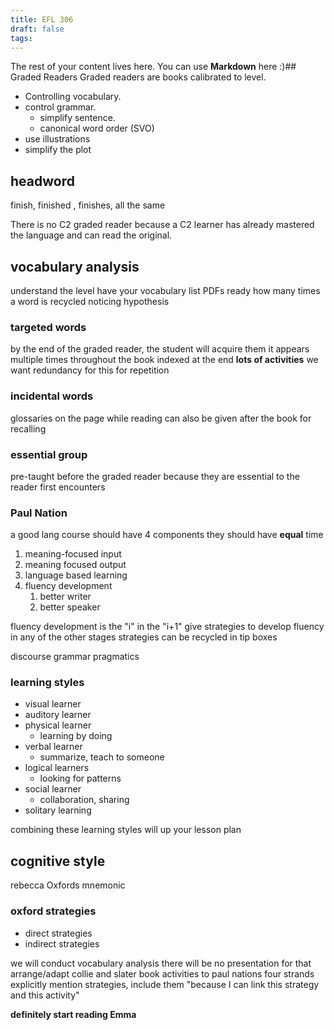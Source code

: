 ```yaml
---
title: EFL 306
draft: false
tags:
---
```

 The rest of your content lives here. You can use **Markdown** here :)## Graded Readers
Graded readers are books calibrated to level.

- Controlling vocabulary.
- control grammar.
	- simplify sentence.
	- canonical word order (SVO)
- use illustrations
- simplify the plot
## headword
finish, finished , finishes, all the same

There is no C2 graded reader because a C2 learner has already mastered the language and can read the original.
## vocabulary analysis 
understand the level
have your vocabulary list PDFs ready 
how many times a word is recycled
noticing hypothesis
### targeted words
by the end of the graded reader, the student will acquire them
it appears multiple times throughout the book
indexed at the end
**lots of activities**
we want redundancy for this for repetition
### incidental words
glossaries on the page
while reading
can also be given after the book for recalling
### essential group
pre-taught before the graded reader because they are essential to the reader
first encounters 
### Paul Nation
a good lang course should have 4 components
they should have **equal** time
1. meaning-focused input
2. meaning focused output
3. language based learning
4. fluency development
	1. better writer
	2. better speaker

fluency development is the "i" in the "i+1"
give strategies to develop fluency in any of the other stages
strategies can be recycled in tip boxes

discourse
grammar
pragmatics

### learning styles
- visual learner
- auditory learner
- physical learner
	- learning by doing
- verbal learner
	- summarize, teach to someone
- logical learners
	- looking for patterns
- social learner
	- collaboration, sharing
- solitary learning 

combining these learning styles will up your lesson plan

## cognitive style
rebecca Oxfords
mnemonic

### oxford strategies
- direct strategies
- indirect strategies

we will conduct vocabulary analysis
there will be no presentation for that
arrange/adapt collie and slater book activities to paul nations four strands
explicitly mention strategies, include them
"because I can link this strategy and this activity"

**definitely start reading Emma**
